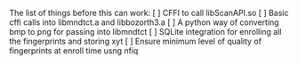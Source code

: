 The list of things before this can work:
[ ] CFFI to call libScanAPI.so
[ ] Basic cffi calls into libmndtct.a and libbozorth3.a
[ ] A python way of converting bmp to png for passing into libmndtct
[ ] SQLite integration for enrolling all the fingerprints and storing xyt
[ ] Ensure minimum level of quality of fingerprints at enroll time usng nfiq
